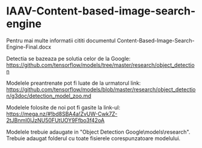 # IAAV-Content-based-image-search-engine

Pentru mai multe informatii cititi documentul Content-Based-Image-Search-Engine-Final.docx

Detectia se bazeaza pe solutia celor de la Google:
https://github.com/tensorflow/models/tree/master/research/object_detection

Modelele preantrenate pot fi luate de la urmatorul link:
https://github.com/tensorflow/models/blob/master/research/object_detection/g3doc/detection_model_zoo.md 

Modelele folosite de noi pot fi gasite la link-ul:
https://mega.nz/#!bd8SBA4a!ZvUW-Cwk7Z-2tJBnmI0lJzNU50FUtUOY9Ffbo3f42oA

Modelele trebuie adaugate in "Object Detection Google\models\research". Trebuie adaugat folderul cu toate fisierele corespunzatoare modelului. 
